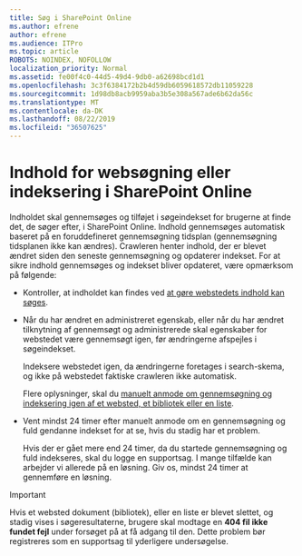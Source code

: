```yaml
---
title: Søg i SharePoint Online
ms.author: efrene
author: efrene
ms.audience: ITPro
ms.topic: article
ROBOTS: NOINDEX, NOFOLLOW
localization_priority: Normal
ms.assetid: fe00f4c0-44d5-49d4-9db0-a62698bcd1d1
ms.openlocfilehash: 3c3f6384172b2b4d59db6059618572db11059228
ms.sourcegitcommit: 1d98db8acb9959aba3b5e308a567ade6b62da56c
ms.translationtype: MT
ms.contentlocale: da-DK
ms.lasthandoff: 08/22/2019
ms.locfileid: "36507625"
---
```

# <a name="content-crawling-and-indexing-in-sharepoint-online"></a>Indhold for websøgning eller indeksering i SharePoint Online

Indholdet skal gennemsøges og tilføjet i søgeindekset for brugerne at finde det, de søger efter, i SharePoint Online. Indhold gennemsøges automatisk baseret på en foruddefineret gennemsøgning tidsplan (gennemsøgning tidsplanen ikke kan ændres). Crawleren henter indhold, der er blevet ændret siden den seneste gennemsøgning og opdaterer indekset. For at sikre indhold gennemsøges og indekset bliver opdateret, være opmærksom på følgende:

- Kontroller, at indholdet kan findes ved [at gøre webstedets indhold kan søges](https://docs.microsoft.com/sharepoint/make-site-content-searchable).

- Når du har ændret en administreret egenskab, eller når du har ændret tilknytning af gennemsøgt og administrerede skal egenskaber for webstedet være gennemsøgt igen, før ændringerne afspejles i søgeindekset. 

    Indeksere webstedet igen, da ændringerne foretages i search-skema, og ikke på webstedet faktiske crawleren ikke automatisk. 

    Flere oplysninger, skal du [manuelt anmode om gennemsøgning og indeksering igen af et websted, et bibliotek eller en liste](https://docs.microsoft.com/sharepoint/crawl-site-conten).

- Vent mindst 24 timer efter manuelt anmode om en gennemsøgning og fuld gendanne indekset for at se, hvis du stadig har et problem. 

    Hvis der er gået mere end 24 timer, da du startede gennemsøgning og fuld indekseres, skal du logge en supportsag. I mange tilfælde kan arbejder vi allerede på en løsning. Giv os, mindst 24 timer at gennemføre en løsning.

> [!IMPORTANT]
> Hvis et websted dokument (bibliotek), eller en liste er blevet slettet, og stadig vises i søgeresultaterne, brugere skal modtage en **404 fil ikke fundet fejl** under forsøget på at få adgang til den. Dette problem bør registreres som en supportsag til yderligere undersøgelse. 



